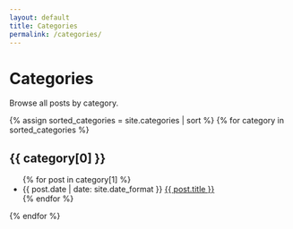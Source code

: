 ```yaml
---
layout: default
title: Categories
permalink: /categories/
---
```


<div class="page-content">
  <h1 class="page-title">Categories</h1>
  
  <p class="lead">Browse all posts by category.</p>
  
  <div class="categories-list">
    {% assign sorted_categories = site.categories | sort %}
    {% for category in sorted_categories %}
      <div class="category-section">
        <h2 id="{{ category[0] | slugify }}" class="category-heading">{{ category[0] }}</h2>
        <ul class="post-list">
          {% for post in category[1] %}
            <li class="post-item">
              <span class="post-date">{{ post.date | date: site.date_format }}</span>
              <a class="post-link" href="{{ post.url | relative_url }}">{{ post.title }}</a>
            </li>
          {% endfor %}
        </ul>
      </div>
    {% endfor %}
  </div>
</div>